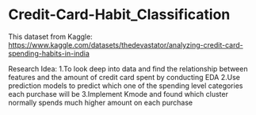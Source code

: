 # Credit-Card-Habit_Classification

This dataset from Kaggle: https://www.kaggle.com/datasets/thedevastator/analyzing-credit-card-spending-habits-in-india

Research Idea: 
  1.To look deep into data and find the relationship between features and the amount of credit card spent by conducting EDA
  2.Use prediction models to predict which one of the spending level categories each purchase will be
  3.Implement Kmode and found which cluster normally spends much higher amount on each purchase
